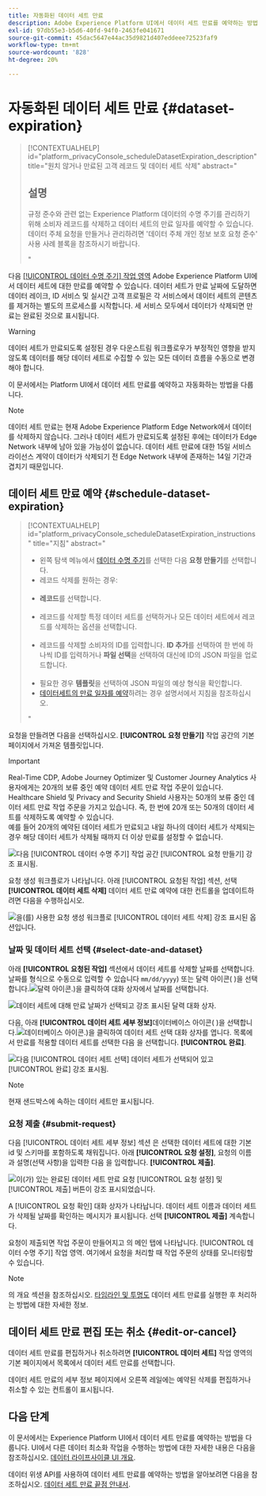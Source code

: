 ```yaml
---
title: 자동화된 데이터 세트 만료
description: Adobe Experience Platform UI에서 데이터 세트 만료를 예약하는 방법을 알아봅니다.
exl-id: 97db55e3-b5d6-40fd-94f0-2463fe041671
source-git-commit: 45dac5647e44ac35d9821d407eddeee72523faf9
workflow-type: tm+mt
source-wordcount: '828'
ht-degree: 20%

---
```


# 자동화된 데이터 세트 만료 {#dataset-expiration}

>[!CONTEXTUALHELP]
>id="platform_privacyConsole_scheduleDatasetExpiration_description"
>title="원치 않거나 만료된 고객 레코드 및 데이터 세트 삭제"
>abstract="<h2>설명</h2><p>규정 준수와 관련 없는 Experience Platform 데이터의 수명 주기를 관리하기 위해 소비자 레코드를 삭제하고 데이터 세트의 만료 일자를 예약할 수 있습니다. 데이터 주체 요청을 만들거나 관리하려면 &#39;데이터 주체 개인 정보 보호 요청 준수&#39; 사용 사례 블록을 참조하시기 바랍니다.</p>"

다음 [[!UICONTROL 데이터 수명 주기] 작업 영역](./overview.md) Adobe Experience Platform UI에서 데이터 세트에 대한 만료를 예약할 수 있습니다. 데이터 세트가 만료 날짜에 도달하면 데이터 레이크, ID 서비스 및 실시간 고객 프로필은 각 서비스에서 데이터 세트의 콘텐츠를 제거하는 별도의 프로세스를 시작합니다. 세 서비스 모두에서 데이터가 삭제되면 만료는 완료된 것으로 표시됩니다.

>[!WARNING]
>
>데이터 세트가 만료되도록 설정된 경우 다운스트림 워크플로우가 부정적인 영향을 받지 않도록 데이터를 해당 데이터 세트로 수집할 수 있는 모든 데이터 흐름을 수동으로 변경해야 합니다.

이 문서에서는 Platform UI에서 데이터 세트 만료를 예약하고 자동화하는 방법을 다룹니다.

>[!NOTE]
>
>데이터 세트 만료는 현재 Adobe Experience Platform Edge Network에서 데이터를 삭제하지 않습니다. 그러나 데이터 세트가 만료되도록 설정된 후에는 데이터가 Edge Network 내부에 남아 있을 가능성이 없습니다. 데이터 세트 만료에 대한 15일 서비스 라이선스 계약이 데이터가 삭제되기 전 Edge Network 내부에 존재하는 14일 기간과 겹치기 때문입니다.

## 데이터 세트 만료 예약 {#schedule-dataset-expiration}

>[!CONTEXTUALHELP]
>id="platform_privacyConsole_scheduleDatasetExpiration_instructions"
>title="지침"
>abstract="<ul><li>왼쪽 탐색 메뉴에서 <a href="https://experienceleague.adobe.com/docs/experience-platform/hygiene/ui/overview.html?lang=ko-KR">데이터 수명 주기</a>를 선택한 다음 <b>요청 만들기</b>를 선택합니다.</li><li>레코드 삭제를 원하는 경우:</li>   <li><b>레코드</b>를 선택합니다.</li>   <li>레코드를 삭제할 특정 데이터 세트를 선택하거나 모든 데이터 세트에서 레코드를 삭제하는 옵션을 선택합니다.</li>   <li>레코드를 삭제할 소비자의 ID를 입력합니다. <b>ID 추가</b>를 선택하여 한 번에 하나씩 ID를 입력하거나 <b>파일 선택</b>을 선택하여 대신에 ID의 JSON 파일을 업로드합니다.</li>   <li>필요한 경우 <b>템플릿</b>을 선택하여 JSON 파일의 예상 형식을 확인합니다.</li><li><a href="https://experienceleague.adobe.com/docs/experience-platform/hygiene/ui/dataset-expiration.html?lang=ko-KR#schedule-dataset-expiration">데이터세트의 만료 일자를 예약</a>하려는 경우 설명서에서 지침을 참조하십시오.</li></ul>"

요청을 만들려면 다음을 선택하십시오. **[!UICONTROL 요청 만들기]** 작업 공간의 기본 페이지에서 가져온 템플릿입니다.

>[!IMPORTANT]
>
Real-Time CDP, Adobe Journey Optimizer 및 Customer Journey Analytics 사용자에게는 20개의 보류 중인 예약 데이터 세트 만료 작업 주문이 있습니다. Healthcare Shield 및 Privacy and Security Shield 사용자는 50개의 보류 중인 데이터 세트 만료 작업 주문을 가지고 있습니다. 즉, 한 번에 20개 또는 50개의 데이터 세트를 삭제하도록 예약할 수 있습니다.<br>예를 들어 20개의 예약된 데이터 세트가 만료되고 내일 하나의 데이터 세트가 삭제되는 경우 해당 데이터 세트가 삭제될 때까지 더 이상 만료를 설정할 수 없습니다.

![다음 [!UICONTROL 데이터 수명 주기] 작업 공간 [!UICONTROL 요청 만들기] 강조 표시됨.](../images/ui/ttl/create-request-button.png)

요청 생성 워크플로가 나타납니다. 아래 [!UICONTROL 요청된 작업] 섹션, 선택 **[!UICONTROL 데이터 세트 삭제]** 데이터 세트 만료 예약에 대한 컨트롤을 업데이트하려면 다음을 수행하십시오.

![을(를) 사용한 요청 생성 워크플로 [!UICONTROL 데이터 세트 삭제] 강조 표시된 옵션입니다.](../images/ui/ttl/dataset-selected.png)

### 날짜 및 데이터 세트 선택 {#select-date-and-dataset}

아래 **[!UICONTROL 요청된 작업]** 섹션에서 데이터 세트를 삭제할 날짜를 선택합니다. 날짜를 형식으로 수동으로 입력할 수 있습니다 `mm/dd/yyyy`) 또는 달력 아이콘( )을 선택합니다.![달력 아이콘.](../images/ui/ttl/calendar-icon.png))을 클릭하여 대화 상자에서 날짜를 선택합니다.

![데이터 세트에 대해 만료 날짜가 선택되고 강조 표시된 달력 대화 상자.](../images/ui/ttl/select-date.png)

다음, 아래 **[!UICONTROL 데이터 세트 세부 정보]**&#x200B;데이터베이스 아이콘( )을 선택합니다.![데이터베이스 아이콘.](../images/ui/ttl/database-icon.png))을 클릭하여 데이터 세트 선택 대화 상자를 엽니다. 목록에서 만료를 적용할 데이터 세트를 선택한 다음 을 선택합니다. **[!UICONTROL 완료]**.

![다음 [!UICONTROL 데이터 세트 선택] 데이터 세트가 선택되어 있고 [!UICONTROL 완료] 강조 표시됨.](../images/ui/ttl/select-dataset.png)

>[!NOTE]
>
현재 샌드박스에 속하는 데이터 세트만 표시됩니다.

### 요청 제출 {#submit-request}

다음 [!UICONTROL 데이터 세트 세부 정보] 섹션 은 선택한 데이터 세트에 대한 기본 id 및 스키마를 포함하도록 채워집니다. 아래 **[!UICONTROL 요청 설정]**, 요청의 이름과 설명(선택 사항)을 입력한 다음 을 입력합니다. **[!UICONTROL 제출]**.

![이(가) 있는 완료된 데이터 세트 만료 요청 [!UICONTROL 요청 설정] 및 [!UICONTROL 제출] 버튼이 강조 표시되었습니다.](../images/ui/ttl/submit.png)

A [!UICONTROL 요청 확인] 대화 상자가 나타납니다. 데이터 세트 이름과 데이터 세트가 삭제될 날짜를 확인하는 메시지가 표시됩니다. 선택 **[!UICONTROL 제출]** 계속합니다.

요청이 제출되면 작업 주문이 만들어지고 의 메인 탭에 나타납니다. [!UICONTROL 데이터 수명 주기] 작업 영역. 여기에서 요청을 처리할 때 작업 주문의 상태를 모니터링할 수 있습니다.

>[!NOTE]
>
의 개요 섹션을 참조하십시오. [타임라인 및 투명도](../home.md#dataset-expiration-transparency) 데이터 세트 만료를 실행한 후 처리하는 방법에 대한 자세한 정보.

## 데이터 세트 만료 편집 또는 취소 {#edit-or-cancel}

데이터 세트 만료를 편집하거나 취소하려면 **[!UICONTROL 데이터 세트]** 작업 영역의 기본 페이지에서 목록에서 데이터 세트 만료를 선택합니다.

데이터 세트 만료의 세부 정보 페이지에서 오른쪽 레일에는 예약된 삭제를 편집하거나 취소할 수 있는 컨트롤이 표시됩니다.

## 다음 단계

이 문서에서는 Experience Platform UI에서 데이터 세트 만료를 예약하는 방법을 다룹니다. UI에서 다른 데이터 최소화 작업을 수행하는 방법에 대한 자세한 내용은 다음을 참조하십시오. [데이터 라이프사이클 UI 개요](./overview.md).

데이터 위생 API를 사용하여 데이터 세트 만료를 예약하는 방법을 알아보려면 다음을 참조하십시오. [데이터 세트 만료 끝점 안내서](../api/dataset-expiration.md).
